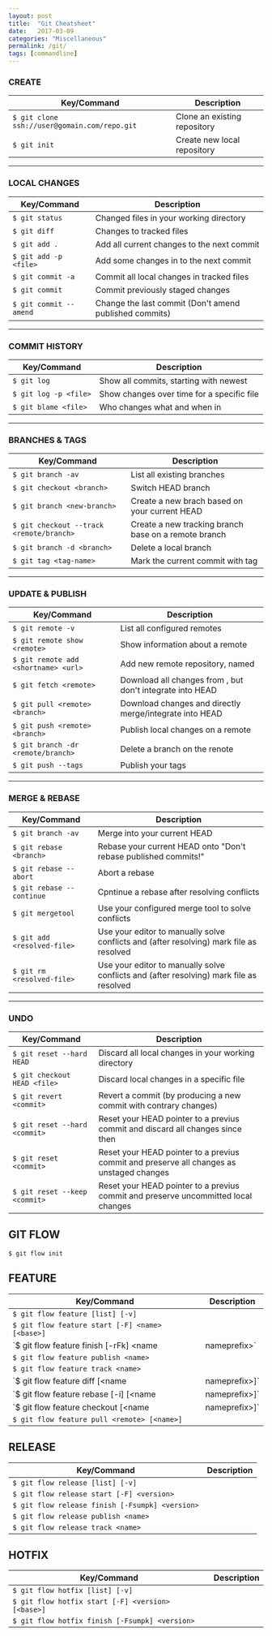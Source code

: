 ```yaml
---
layout: post
title:  "Git Cheatsheet"
date:   2017-03-09
categories: "Miscellaneous"
permalink: /git/
tags: [commandline]
---
```

### CREATE

| Key/Command | Description |
| ----------- | ----------- |
| `$ git clone ssh://user@gomain.com/repo.git`   | Clone an existing repository |
| `$ git init`   | Create new local repository |

---

### LOCAL CHANGES

| Key/Command | Description |
| ----------- | ----------- |
| `$ git status` | Changed files in your working directory |
| `$ git diff` | Changes to tracked files |
| `$ git add .` | Add all current changes to the next commit |
| `$ git add -p <file>`  | Add some changes in <file> to the next commit |
| `$ git commit -a` | Commit all local changes in tracked files |
| `$ git commit` | Commit previously staged changes |
| `$ git commit --amend` | Change the last commit (Don't amend published commits) |

---
### COMMIT HISTORY

| Key/Command | Description |
| ----------- | ----------- |
| `$ git log` | Show all commits, starting with newest |
| `$ git log -p <file>` | Show changes over time for a specific file |
| `$ git blame <file>` |Who changes what and when in <file> |

---
### BRANCHES & TAGS

| Key/Command | Description |
| ----------- | ----------- |
| `$ git branch -av` | List all existing branches |
| `$ git checkout <branch>` | Switch HEAD branch |
| `$ git branch <new-branch>` | Create a new brach based on your current HEAD |
| `$ git checkout --track <remote/branch>` | Create a new tracking branch base on a remote branch |
| `$ git branch -d <branch>` | Delete a local branch |
| `$ git tag <tag-name>` | Mark the current commit with tag |


---
### UPDATE & PUBLISH

| Key/Command | Description |
| ----------- | ----------- |
| `$ git remote -v` | List all configured remotes |
| `$ git remote show <remote>` | Show information about a remote |
| `$ git remote add <shortname> <url>` | Add new remote repository, named <remote> |
| `$ git fetch <remote>` | Download all changes from <remote>, but don't integrate into HEAD |
| `$ git pull <remote> <branch>` | Download changes and directly merge/integrate into HEAD |
| `$ git push <remote> <branch>` | Publish local changes on a remote |
| `$ git branch -dr <remote/branch>` | Delete a branch on the renote |
| `$ git push --tags` | Publish your tags |

---
### MERGE & REBASE

| Key/Command | Description |
| ----------- | ----------- |
| `$ git branch -av` | Merge <branch> into your current HEAD |
| `$ git rebase <branch>` | Rebase your current HEAD onto <branch> "Don't rebase published commits!"|
| `$ git rebase --abort` | Abort a rebase |
| `$ git rebase --continue` | Cpntinue a rebase after resolving conflicts |
| `$ git mergetool` | Use your configured merge tool to solve conflicts |
| `$ git add <resolved-file>` | Use your editor to manually solve conflicts and (after resolving) mark file as resolved |
| `$ git rm <resolved-file>` | Use your editor to manually solve conflicts and (after resolving) mark file as resolved |

---
### UNDO

| Key/Command | Description |
| ----------- | ----------- |
| `$ git reset --hard HEAD` | Discard all local changes in your working directory |
| `$ git checkout HEAD <file>` | Discard local changes in a specific file |
| `$ git revert <commit>` | Revert a commit (by producing a new commit with contrary changes) |
| `$ git reset --hard <commit>` | Reset your HEAD pointer to a previus commit and discard all changes since then |
| `$ git reset <commit>` | Reset your HEAD pointer to a previus commit and preserve all changes as unstaged changes |
| `$ git reset --keep <commit>` |Reset your HEAD pointer to a previus commit and preserve uncommitted local changes |


## GIT FLOW

`$ git flow init`

## FEATURE

| Key/Command | Description |
| ----------- | ----------- |
| `$ git flow feature [list] [-v]` | |
| `$ git flow feature start [-F] <name> [<base>]` | |
| `$ git flow feature finish [-rFk] <name|nameprefix>` | |
| `$ git flow feature publish <name>` | |
| `$ git flow feature track <name>` | |
| `$ git flow feature diff [<name|nameprefix>]` |  |
| `$ git flow feature rebase [-i] [<name|nameprefix>]` ||
| `$ git flow feature checkout [<name|nameprefix>]` ||
| `$ git flow feature pull <remote> [<name>]` ||

## RELEASE

| Key/Command | Description |
| ----------- | ----------- |
| `$ git flow release [list] [-v]` | |
| `$ git flow release start [-F] <version>` | |
| `$ git flow release finish [-Fsumpk] <version>` | |
| `$ git flow release publish <name>` | |
| `$ git flow release track <name>` | |

## HOTFIX

| Key/Command | Description |
| ----------- | ----------- |
| `$ git flow hotfix [list] [-v]` | |
| `$ git flow hotfix start [-F] <version> [<base>]` | |
| `$ git flow hotfix finish [-Fsumpk] <version>` | |
